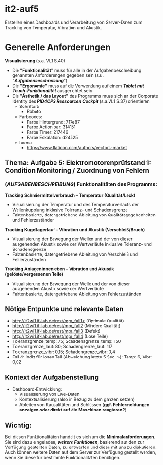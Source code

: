 # it2-auf5
Erstellen eines Dashboards und Verarbeitung von Server-Daten zum Tracking von Temperatur, Vibration und Akustik.

# Generelle Anforderungen
**Visualisierung** (s.a. VL1 S.40)
- Die **"Funktionalität"** muss für alle in der Aufgabenbeschreibung genannten Anforderungen gegeben sein (s.u. "**_Aufgabenbeschreibung_**")
- Die **"Ergonomie"** muss auf die Verwendung auf einem **_Tablet mit Touch-Funktionalität_** ausgerichtet sein
- Die **"Ästhetik / das Layout"** des Programms muss sich an der Corporate Identity des **_PID4CPS Ressourcen Cockpit_** (s.a.VL1 S.37) orientieren
  - Schriftart:
    - Roboto
  - Farbcodes:
    - Farbe Hintergrund: 717e87
    - Farbe Action bar: 314151
    - Farbe Timer: 217446
    - Farbe Eskalation: d24525
  - Icons:
    - <https://www.flaticon.com/authors/vectors-market>

## Thema: Aufgabe 5: Elektromotorenprüfstand 1: Condition Monitoring / Zuordnung von Fehlern

### (_AUFGABENBESCHREIBUNG_) Funktionalitäten des Programms:
**Tracking Schmiermittelverbrauch – Temperatur (Qualität/Leck)**
- Visualisierung der Temperatur und des Temperaturverlaufs der Wellenkupplung inklusive Toleranz- und Schadensgrenze
- Faktenbasierte, datengetriebene Ableitung von Qualitätsgegebenheiten und Fehlerzuständen

**Tracking Kugellagerlauf – Vibration und Akustik (Verschleiß/Bruch)**
- Visualisierung der Bewegung der Wellen und der von dieser ausgehenden Akustik sowie der Wertverläufe inklusive Toleranz- und Schadensgrenze
- Faktenbasierte, datengetriebene Ableitung von Verschleiß und Fehlerzuständen

**Tracking Anlageninnenleben – Vibration und Akustik (gelöste/vergessenen Teile)**
- Visualisierung der Bewegung der Welle und der von dieser ausgehenden Akustik sowie der Wertverläufe
- Faktenbasierte, datengetriebene Ableitung von Fehlerzuständen

## Nötige Entpunkte und relevante Daten
- http://it2wi1.if-lab.de/rest/mpr_fall1> (Optimale Qualität)
- <http://it2wi1.if-lab.de/rest/mpr_fall2> (Mindere Qualität)
- <http://it2wi1.if-lab.de/rest/mpr_fall3> (Defekt)
- <http://it2wi1.if-lab.de/rest/mpr_fall4> (Lose Teile)
- Toleranzgrenze_temp: 75; Schadensgrenze_temp: 150
- Toleranzgrenze_laut: 80; Schadengrenze_laut: 117
- Toleranzgrenze_vibr: 0,15; Schadengrenze_vibr: 0,4
- Fall 4: Indiz für loses Teil (Abweichung letzte 5 Sec. >): Temp: 6, Vibr: 0,02

## Kontext der Aufgabenstellung
- Dashboard-Entwicklung:
  - Visualisierung von Live-Daten
  - Kontextualisierung (also in Bezug zu dem ganzen setzen)
  - Ableiten von Kausalitäten und Schlüssen (**ggf. Fehlermeldungen anzeigen oder direkt auf die Maschinen reagieren?**)

## Wichtig:
Bei diesen Funktionalitäten handelt es sich um die **Minimalanforderungen**. Sie sind dazu eingeladen, **_weitere Funktionen_**, basierend auf den zur Verfügung gestellten Daten, zu entwerfen und diese mit uns zu diskutieren. Auch können weitere Daten auf dem Server zur Verfügung gestellt werden, wenn Sie diese für bestimmte Funktionalitäten benötigen.
